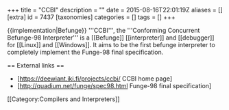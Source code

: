 +++
title = "CCBI"
description = ""
date = 2015-08-16T22:01:19Z
aliases = []
[extra]
id = 7437
[taxonomies]
categories = []
tags = []
+++

{{implementation|Befunge}}
'''CCBI''', the '''Conforming Concurrent Befunge-98 Interpreter''' is a [[Befunge]] [[interpreter]] and [[debugger]] for [[Linux]] and [[Windows]]. It aims to be the first befunge interpreter to completely implement the Funge-98 final specification.

== External links ==
* [https://deewiant.iki.fi/projects/ccbi/ CCBI home page]
* [http://quadium.net/funge/spec98.html Funge-98 final specification]

[[Category:Compilers and Interpreters]]

